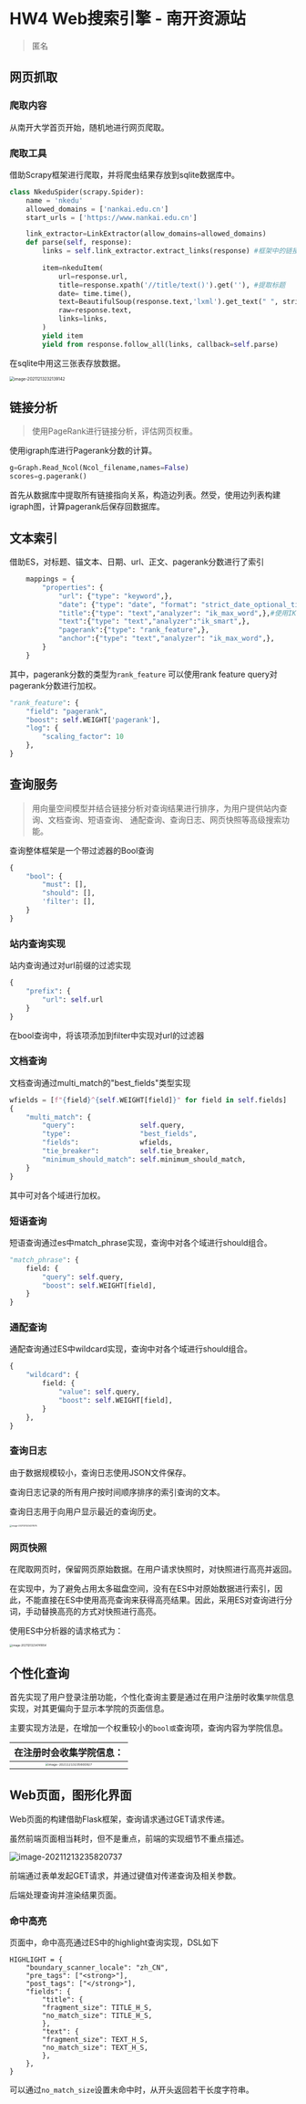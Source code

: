 # HW4 Web搜索引擎 - 南开资源站

> 匿名

## 网页抓取

### 爬取内容

从南开大学首页开始，随机地进行网页爬取。

### 爬取工具

借助Scrapy框架进行爬取，并将爬虫结果存放到sqlite数据库中。

```python
class NkeduSpider(scrapy.Spider):
    name = 'nkedu'
    allowed_domains = ['nankai.edu.cn']
    start_urls = ['https://www.nankai.edu.cn']

    link_extractor=LinkExtractor(allow_domains=allowed_domains)
    def parse(self, response):
        links = self.link_extractor.extract_links(response) #框架中的链接提取器，用来提取链接和锚文本
        
        item=nkeduItem(
            url=response.url,
            title=response.xpath('//title/text()').get(''), #提取标题
            date= time.time(),
            text=BeautifulSoup(response.text,'lxml').get_text(" ", strip=True),#提取纯文本
            raw=response.text,
            links=links,
        )
        yield item
        yield from response.follow_all(links, callback=self.parse)
```

在sqlite中用这三张表存放数据。

<img src="%E5%AE%9E%E9%AA%8C%E6%96%87%E6%A1%A3.assets/image-20211213232139142.png" alt="image-20211213232139142" style="zoom:50%;" />

## 链接分析

> 使用PageRank进行链接分析，评估网页权重。

使用igraph库进行Pagerank分数的计算。

```python
g=Graph.Read_Ncol(Ncol_filename,names=False)
scores=g.pagerank()
```

首先从数据库中提取所有链接指向关系，构造边列表。然受，使用边列表构建igraph图，计算pagerank后保存回数据库。

## 文本索引

借助ES，对标题、锚文本、日期、url、正文、pagerank分数进行了索引

```python
    mappings = {
        "properties": {
            "url": {"type": "keyword",}, 
            "date": {"type": "date", "format": "strict_date_optional_time",},
            "title":{"type": "text","analyzer": "ik_max_word",},#使用IK中文分析器
            "text":{"type": "text","analyzer":"ik_smart",},
            "pagerank":{"type": "rank_feature",},
            "anchor":{"type": "text","analyzer": "ik_max_word",},
        }
    }
```

其中，pagerank分数的类型为`rank_feature` 可以使用rank feature query对pagerank分数进行加权。

```python
"rank_feature": {
    "field": "pagerank",
    "boost": self.WEIGHT['pagerank'],
    "log": {
        "scaling_factor": 10
    },
}
```

## 查询服务

> 用向量空间模型并结合链接分析对查询结果进行排序，为用户提供站内查询、文档查询、短语查询、 通配查询、查询日志、网页快照等高级搜索功能。

查询整体框架是一个带过滤器的Bool查询

```python
{
    "bool": {
        "must": [],
        "should": [],
        'filter': [],
    }
}
```

### 站内查询实现

站内查询通过对url前缀的过滤实现

```python
{
    "prefix": {
        "url": self.url
    }
}
```

在bool查询中，将该项添加到filter中实现对url的过滤器

### 文档查询

文档查询通过multi_match的"best_fields"类型实现

```python
wfields = [f"{field}^{self.WEIGHT[field]}" for field in self.fields]
{
    "multi_match": {
        "query":                self.query,
        "type":                 "best_fields",
        "fields":               wfields,
        "tie_breaker":          self.tie_breaker,
        "minimum_should_match": self.minimum_should_match,
    }
}
```

其中可对各个域进行加权。

### 短语查询

短语查询通过es中match_phrase实现，查询中对各个域进行should组合。

```python
"match_phrase": {
    field: {
        "query": self.query,
        "boost": self.WEIGHT[field],
    }
}
```

### 通配查询

通配查询通过ES中wildcard实现，查询中对各个域进行should组合。

```python
{
    "wildcard": {
        field: {
            "value": self.query,
            "boost": self.WEIGHT[field],
        }
    },
}
```

### 查询日志

由于数据规模较小，查询日志使用JSON文件保存。

查询日志记录的所有用户按时间顺序排序的索引查询的文本。

查询日志用于向用户显示最近的查询历史。

<img src="%E5%AE%9E%E9%AA%8C%E6%96%87%E6%A1%A3.assets/image-20211213234211575.png" alt="image-20211213234211575" style="zoom: 25%;" />

### 网页快照

在爬取网页时，保留网页原始数据。在用户请求快照时，对快照进行高亮并返回。

在实现中，为了避免占用太多磁盘空间，没有在ES中对原始数据进行索引，因此，不能直接在ES中使用高亮查询来获得高亮结果。因此，采用ES对查询进行分词，手动替换高亮的方式对快照进行高亮。

使用ES中分析器的请求格式为：

<img src="%E5%AE%9E%E9%AA%8C%E6%96%87%E6%A1%A3.assets/image-20211213234741854.png" alt="image-20211213234741854" style="zoom:33%;" />

## 个性化查询

首先实现了用户登录注册功能，个性化查询主要是通过在用户注册时收集`学院`信息实现，对其更偏向于显示本学院的页面信息。

主要实现方法是，在增加一个权重较小的`bool或`查询项，查询内容为学院信息。

|                 **在注册时会收集学院信息**：                 |
| :----------------------------------------------------------: |
| <img src="%E5%AE%9E%E9%AA%8C%E6%96%87%E6%A1%A3.assets/image-20211213235600927.png" alt="image-20211213235600927" style="zoom:33%;" /> |



## Web页面，图形化界面

Web页面的构建借助Flask框架，查询请求通过GET请求传递。

虽然前端页面相当耗时，但不是重点，前端的实现细节不重点描述。

![image-20211213235820737](%E5%AE%9E%E9%AA%8C%E6%96%87%E6%A1%A3.assets/image-20211213235820737.png)

前端通过表单发起GET请求，并通过键值对传递查询及相关参数。

后端处理查询并渲染结果页面。

### 命中高亮

页面中，命中高亮通过ES中的highlight查询实现，DSL如下

```
HIGHLIGHT = {
    "boundary_scanner_locale": "zh_CN",
    "pre_tags": ["<strong>"],
    "post_tags": ["</strong>"],
    "fields": {
        "title": {
        "fragment_size": TITLE_H_S,
        "no_match_size": TITLE_H_S,
        },
        "text": {
        "fragment_size": TEXT_H_S,
        "no_match_size": TEXT_H_S,
        },
    },
}
```

可以通过`no_match_size`设置未命中时，从开头返回若干长度字符串。

